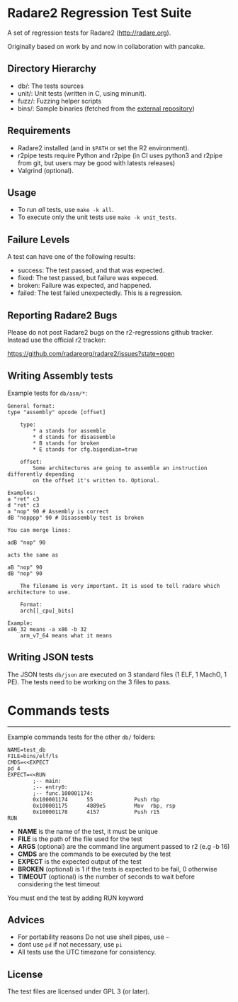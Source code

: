 Radare2 Regression Test Suite
=============================

A set of regression tests for Radare2 (http://radare.org).

Originally based on work by and now in collaboration with pancake.

Directory Hierarchy
-------------------

 * db/:          The tests sources
 * unit/:        Unit tests (written in C, using minunit).
 * fuzz/:        Fuzzing helper scripts
 * bins/:        Sample binaries (fetched from the [external repository](https://github.com/radareorg/radare2-testbins))

Requirements
------------

 * Radare2 installed (and in `$PATH` or set the R2 environment).
 * r2pipe tests require Python and r2pipe (in CI uses python3 and r2pipe from git, but users may be good with latests releases)
 * Valgrind (optional).

Usage
-----

 * To run *all* tests, use `make -k all`.
 * To execute only the unit tests use `make -k unit_tests`.

Failure Levels
--------------

A test can have one of the following results:
* success: The test passed, and that was expected.
* fixed: The test passed, but failure was expeced.
* broken: Failure was expected, and happened.
* failed: The test failed unexpectedly. This is a regression.

Reporting Radare2 Bugs
----------------------

Please do not post Radare2 bugs on the r2-regressions github tracker. Instead
use the official r2 tracker:

https://github.com/radareorg/radare2/issues?state=open

Writing Assembly tests
----------------------

Example tests for `db/asm/*`:

	General format:
	type "assembly" opcode [offset]

		type:
			* a stands for assemble
			* d stands for disassemble
			* B stands for broken
			* E stands for cfg.bigendian=true

		offset:
			Some architectures are going to assemble an instruction differently depending
			on the offset it's written to. Optional.

	Examples:
	a "ret" c3
	d "ret" c3
	a "nop" 90 # Assembly is correct
	dB "nopppp" 90 # Disassembly test is broken

	You can merge lines:

	adB "nop" 90

	acts the same as

	aB "nop" 90
	dB "nop" 90

        The filename is very important. It is used to tell radare which architecture to use.

        Format:
        arch[[_cpu]_bits]

	Example:
	x86_32 means -a x86 -b 32
        arm_v7_64 means what it means


Writing JSON tests
----------

The JSON tests `db/json` are executed on 3 standard files (1 ELF, 1 MachO, 1 PE). The tests need to be working on the 3 files to pass.

# Commands tests
----------------

Example commands tests for the other `db/` folders:

	NAME=test_db
	FILE=bins/elf/ls
	CMDS=<<EXPECT
	pd 4
	EXPECT=<<RUN
            ;-- main:
            ;-- entry0:
            ;-- func.100001174:
            0x100001174      55             Push rbp
            0x100001175      4889e5         Mov  rbp, rsp
            0x100001178      4157           Push r15
	RUN

* **NAME** is the name of the test, it must be unique
* **FILE** is the path of the file used for the test
* **ARGS** (optional) are the command line argument passed to r2 (e.g -b 16)
* **CMDS** are the commands to be executed by the test
* **EXPECT** is the expected output of the test
* **BROKEN** (optional) is 1 if the tests is expected to be fail, 0 otherwise
* **TIMEOUT** (optional) is the number of seconds to wait before considering the test timeout

You must end the test by adding RUN keyword

Advices
-------

* For portability reasons Do not use shell pipes, use `~`
* dont use `pd` if not necessary, use `pi`
* All tests use the UTC timezone for consistency.

License
-------

The test files are licensed under GPL 3 (or later).

